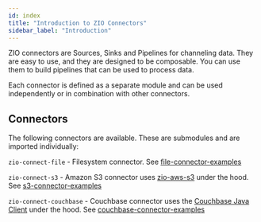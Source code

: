 ```yaml
---
id: index
title: "Introduction to ZIO Connectors"
sidebar_label: "Introduction"
---
```


ZIO connectors are Sources, Sinks and Pipelines for channeling data. They are easy to use, and they are designed to be composable. You can use them to build pipelines that can be used to process data.

Each connector is defined as a separate module and can be used independently or in combination with other connectors.

Connectors
--------------

The following connectors are available. These are submodules and are imported individually:

`zio-connect-file` - Filesystem connector. See [file-connector-examples][file-connector-examples]

`zio-connect-s3` - Amazon S3 connector uses [zio-aws-s3][zio-aws] under the hood. See [s3-connector-examples][s3-connector-examples]

`zio-connect-couchbase` - Couchbase connector uses the [Couchbase Java Client][couchbase-java-client] under the hood. See [couchbase-connector-examples][couchbase-connector-examples]

[zio-aws]: https://zio.github.io/zio-aws
[couchbase-java-client]: https://docs.couchbase.com/java-sdk/current/hello-world/start-using-sdk.html

[file-connector-examples]: https://github.com/zio/zio-connect/tree/master/examples/file-connector-examples/src/main/scala
[s3-connector-examples]: https://github.com/zio/zio-connect/tree/master/examples/s3-connector-examples/src/main/scala
[couchbase-connector-examples]: https://github.com/zio/zio-connect/tree/master/examples/couchbase-connector-examples/src/main/scala

